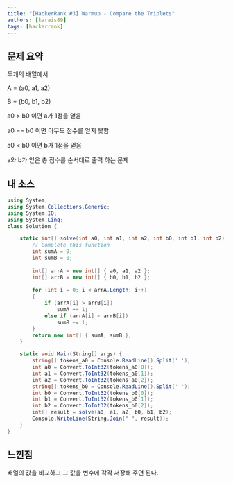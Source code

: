 ```yaml
---
title: "[HackerRank #3] Warmup - Compare the Triplets"
authors: [karais89]
tags: [hackerrank]
---
```


## 문제 요약

두개의 배열에서 

A = (a0, a1, a2)

B = (b0, b1, b2)

a0 > b0 이면 a가 1점을 얻음

a0 == b0 이면 아무도 점수를 얻지 못함

a0 < b0 이면 b가 1점을 얻음

a와 b가 얻은 총 점수를 순서대로 출력 하는 문제

## 내 소스

```csharp
using System;
using System.Collections.Generic;
using System.IO;
using System.Linq;
class Solution {

    static int[] solve(int a0, int a1, int a2, int b0, int b1, int b2){
        // Complete this function
        int sumA = 0;
        int sumB = 0;
        
        int[] arrA = new int[] { a0, a1, a2 };
        int[] arrB = new int[] { b0, b1, b2 };
        
        for (int i = 0; i < arrA.Length; i++)
        {
            if (arrA[i] > arrB[i])
                sumA += 1;
            else if (arrA[i] < arrB[i])
                sumB += 1;
        }
        return new int[] { sumA, sumB };
    }

    static void Main(String[] args) {
        string[] tokens_a0 = Console.ReadLine().Split(' ');
        int a0 = Convert.ToInt32(tokens_a0[0]);
        int a1 = Convert.ToInt32(tokens_a0[1]);
        int a2 = Convert.ToInt32(tokens_a0[2]);
        string[] tokens_b0 = Console.ReadLine().Split(' ');
        int b0 = Convert.ToInt32(tokens_b0[0]);
        int b1 = Convert.ToInt32(tokens_b0[1]);
        int b2 = Convert.ToInt32(tokens_b0[2]);
        int[] result = solve(a0, a1, a2, b0, b1, b2);
        Console.WriteLine(String.Join(" ", result));
    }
}
```

## 느낀점

배열의 값을 비교하고 그 값을 변수에 각각 저장해 주면 된다.